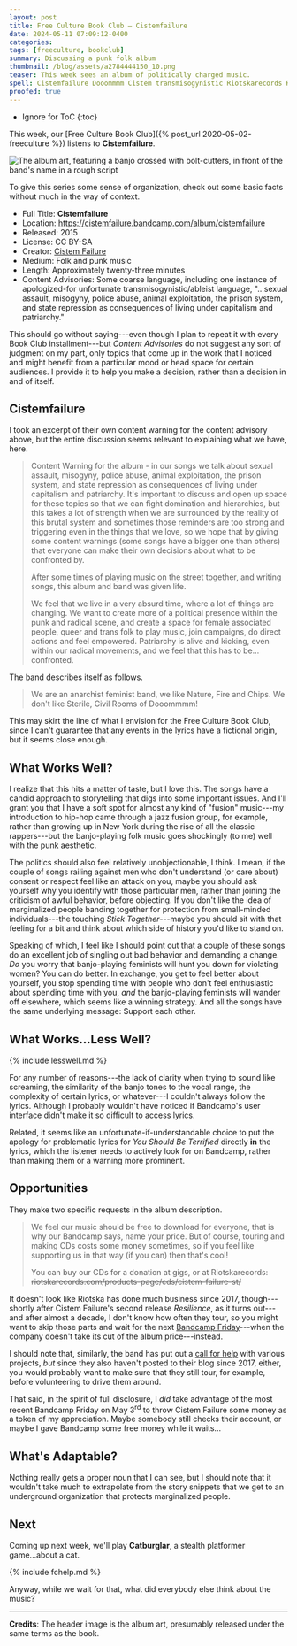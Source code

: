 ```yaml
---
layout: post
title: Free Culture Book Club — Cistemfailure
date: 2024-05-11 07:09:12-0400
categories:
tags: [freeculture, bookclub]
summary: Discussing a punk folk album
thumbnail: /blog/assets/a2784444150_10.png
teaser: This week sees an album of politically charged music.
spell: Cistemfailure Dooommmm Cistem transmisogynistic Riotskarecords Riotska Catburglar
proofed: true
---
```


* Ignore for ToC
{:toc}

This week, our [Free Culture Book Club]({% post_url 2020-05-02-freeculture %}) listens to **Cistemfailure**.

![The album art, featuring a banjo crossed with bolt-cutters, in front of the band's name in a rough script](/blog/assets/a2784444150_10.png "This seems like only the second project that centers a banjo, and I don't know whether than qualifies as weird because it seems like too few or too many...")

To give this series some sense of organization, check out some basic facts without much in the way of context.

 * Full Title:  **Cistemfailure**
 * Location:  <https://cistemfailure.bandcamp.com/album/cistemfailure>
 * Released:  2015
 * License:  CC BY-SA
 * Creator:  [Cistem Failure](https://cistemfailure.noblogs.org/)
 * Medium:  Folk and punk music
 * Length:  Approximately twenty-three minutes
 * Content Advisories:  Some coarse language, including one instance of apologized-for unfortunate transmisogynistic/ableist language, "...sexual assault, misogyny, police abuse, animal exploitation, the prison system, and state repression as consequences of living under capitalism and patriarchy."

This should go without saying---even though I plan to repeat it with every Book Club installment---but *Content Advisories* do not suggest any sort of judgment on my part, only topics that come up in the work that I noticed and might benefit from a particular mood or head space for certain audiences.  I provide it to help you make a decision, rather than a decision in and of itself.

## Cistemfailure

I took an excerpt of their own content warning for the content advisory above, but the entire discussion seems relevant to explaining what we have, here.

 > Content Warning for the album - in our songs we talk about sexual assault, misogyny, police abuse, animal exploitation, the prison system, and state repression as consequences of living under capitalism and patriarchy. It's important to discuss and open up space for these topics so that we can fight domination and hierarchies, but this takes a lot of strength when we are surrounded by the reality of this brutal system and sometimes those reminders are too strong and triggering even in the things that we love, so we hope that by giving some content warnings (some songs have a bigger one than others) that everyone can make their own decisions about what to be confronted by.
 >
 > After some times of playing music on the street together, and writing songs, this album and band was given life.
 >
 > We feel that we live in a very absurd time, where a lot of things are changing. We want to create more of a political presence within the punk and radical scene, and create a space for female associated people, queer and trans folk to play music, join campaigns, do direct actions and feel empowered. Patriarchy is alive and kicking, even within our radical movements, and we feel that this has to be... confronted.

The band describes itself as follows.

 > We are an anarchist feminist band, we like Nature, Fire and Chips. We don't like Sterile, Civil Rooms of Dooommmm!

This may skirt the line of what I envision for the Free Culture Book Club, since I can't guarantee that any events in the lyrics have a fictional origin, but it seems close enough.

## What Works Well?

I realize that this hits a matter of taste, but I love this.  The songs have a candid approach to storytelling that digs into some important issues.  And I'll grant you that I have a soft spot for almost any kind of "fusion" music---my introduction to hip-hop came through a jazz fusion group, for example, rather than growing up in New York during the rise of all the classic rappers---but the banjo-playing folk music goes shockingly (to me) well with the punk aesthetic.

The politics should also feel relatively unobjectionable, I think.  I mean, if the couple of songs railing against men who don't understand (or care about) consent or respect feel like an attack on you, maybe you should ask yourself why you identify with those particular men, rather than joining the criticism of awful behavior, before objecting.  If you don't like the idea of marginalized people banding together for protection from small-minded individuals---the touching *Stick Together*---maybe you should sit with that feeling for a bit and think about which side of history you'd like to stand on.

Speaking of which, I feel like I should point out that a couple of these songs do an excellent job of singling out bad behavior and demanding a change.  *Do* you worry that banjo-playing feminists will hunt you down for violating women?  You can do better.  In exchange, you get to feel better about yourself, you stop spending time with people who don't feel enthusiastic about spending time with you, *and* the banjo-playing feminists will wander off elsewhere, which seems like a winning strategy.  And all the songs have the same underlying message:  Support each other.

## What Works...Less Well?

{% include lesswell.md %}

For any number of reasons---the lack of clarity when trying to sound like screaming, the similarity of the banjo tones to the vocal range, the complexity of certain lyrics, or whatever---I couldn't always follow the lyrics.  Although I probably wouldn't have noticed if Bandcamp's user interface didn't make it so difficult to access lyrics.

Related, it seems like an unfortunate-if-understandable choice to put the apology for problematic lyrics for *You Should Be Terrified* directly **in** the lyrics, which the listener needs to actively look for on Bandcamp, rather than making them or a warning more prominent.

## Opportunities

They make two specific requests in the album description.

 > We feel our music should be free to download for everyone, that is why our Bandcamp says, name your price.  But of course, touring and making CDs costs some money sometimes, so if you feel like supporting us in that way (if you can) then that's cool!
 >
 > You can buy our CDs for a donation at gigs, or at Riotskarecords:  ~~riotskarecords.com/products-page/cds/cistem-failure-st/~~

It doesn't look like Riotska has done much business since 2017, though---shortly after Cistem Failure's second release *Resilience*, as it turns out---and after almost a decade, I don't know how often they tour, so you might want to skip those parts and wait for the next [Bandcamp Friday](https://isitbandcampfriday.com/)---when the company doesn't take its cut of the album price---instead.

I should note that, similarly, the band has put out a [call for help](https://cistemfailure.noblogs.org/stuff-we-need-help-with/) with various projects, *but* since they also haven't posted to their blog since 2017, either, you would probably want to make sure that they still tour, for example, before volunteering to drive them around.

That said, in the spirit of full disclosure, I *did* take advantage of the most recent Bandcamp Friday on May 3<sup>rd</sup> to throw Cistem Failure some money as a token of my appreciation.  Maybe somebody still checks their account, or maybe I gave Bandcamp some free money while it waits...

## What's Adaptable?

Nothing really gets a proper noun that I can see, but I should note that it wouldn't take much to extrapolate from the story snippets that we get to an underground organization that protects marginalized people.

## Next

Coming up next week, we'll play **Catburglar**, a stealth platformer game...about a cat.

{% include fchelp.md %}

Anyway, while we wait for that, what did everybody else think about the music?

* * *

**Credits**:  The header image is the album art, presumably released under the same terms as the book.
